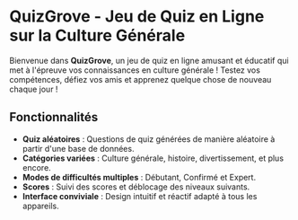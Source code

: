 # QuizGrove - Jeu de Quiz en Ligne sur la Culture Générale

Bienvenue dans **QuizGrove**, un jeu de quiz en ligne amusant et éducatif qui met à l'épreuve vos connaissances en culture générale ! Testez vos compétences, défiez vos amis et apprenez quelque chose de nouveau chaque jour !

## Fonctionnalités

- **Quiz aléatoires** : Questions de quiz générées de manière aléatoire à partir d'une base de données.
- **Catégories variées** : Culture générale, histoire, divertissement, et plus encore.
- **Modes de difficultés multiples** : Débutant, Confirmé et Expert.
- **Scores** : Suivi des scores et déblocage des niveaux suivants.
- **Interface conviviale** : Design intuitif et réactif adapté à tous les appareils.
